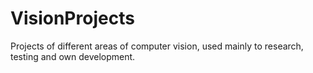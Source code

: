 # VisionProjects

Projects of different areas of computer vision, used mainly to research, testing and own development.
